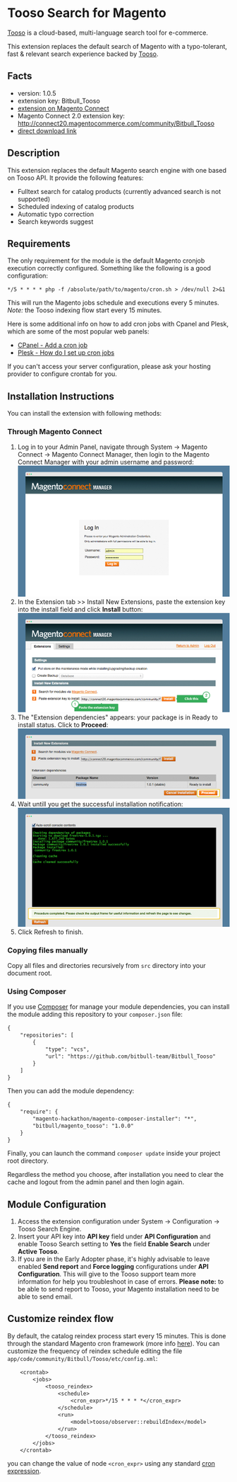 # Tooso Search for Magento

[Tooso](http://tooso.ai) is a cloud-based, multi-language search tool for e-commerce.

This extension replaces the default search of Magento with a typo-tolerant, fast & relevant search experience backed by [Tooso](http://tooso.ai/Default.aspx).

## Facts

- version: 1.0.5
- extension key: Bitbull_Tooso
- [extension on Magento Connect](https://www.magentocommerce.com/magento-connect/tooso-search-integration.html)
- Magento Connect 2.0 extension key: http://connect20.magentocommerce.com/community/Bitbull_Tooso
- [direct download link](https://connect20.magentocommerce.com/community/Bitbull_Tooso/1.0.5/Bitbull_Tooso-1.0.5.tgz)

## Description

This extension replaces the default Magento search engine with one based on Tooso API.
It provide the following features:

* Fulltext search for catalog products (currently advanced search is not supported)
* Scheduled indexing of catalog products
* Automatic typo correction
* Search keywords suggest

## Requirements

The only requirement for the module is the default Magento cronjob execution correctly configured.
Something like the following is a good configuration:

```
*/5 * * * * php -f /absolute/path/to/magento/cron.sh > /dev/null 2>&1
```

This will run the Magento jobs schedule and executions every 5 minutes. *Note:* the Tooso indexing flow start every 15 minutes.

Here is some additional info on how to add cron jobs with Cpanel and Plesk, which are some of the most popular web panels:

* [CPanel - Add a cron job](https://documentation.cpanel.net/display/ALD/Cron+Jobs#CronJobs-Addacronjob)
* [Plesk - How do I set up cron jobs](https://www.interspire.com/support/kb/questions/382/How+do+I+set+up+CRON+on+my+server+using+Plesk%3F)

If you can't access your server configuration, please ask your hosting provider to configure crontab for you.

## Installation Instructions

You can install the extension with following methods:

### Through Magento Connect

1. Log in to your Admin Panel, navigate through System -> Magento Connect -> Magento Connect Manager, then login to the Magento Connect Manager with your admin username and password:
![Login](./docs/login.jpg)
2. In the Extension tab >> Install New Extensions, paste the extension key into the install field and click **Install** button:
![Installation](./docs/install.jpg)
3. The "Extension dependencies" appears: your package is in Ready to install status. Click to **Proceed**:
![Proceed](./docs/proceed.jpg)
4. Wait untill you get the successful installation notification:
![Complete notification](./docs/complete-notification.jpg)
5. Click Refresh to finish.

### Copying files manually

Copy all files and directories recursively from `src` directory into your document root.

### Using Composer

If you use [Composer](https://getcomposer.org) for manage your module dependencies, you can install the module adding this repository to your `composer.json` file:

```
{
    "repositories": [
        {
            "type": "vcs",
            "url": "https://github.com/bitbull-team/Bitbull_Tooso"
        }
    ]
}
```

Then you can add the module dependency:

```
{
    "require": {
        "magento-hackathon/magento-composer-installer": "*",
        "bitbull/magento_tooso": "1.0.0"
    }
}
```

Finally, you can launch the command `composer update` inside your project root directory.

Regardless the method you choose, after installation you need to clear the cache and logout from the admin panel and then login again.

## Module Configuration

1. Access the extension configuration under System -> Configuration -> Tooso Search Engine.
2. Insert your API key into __API key__ field under __API Configuration__ and enable Tooso Search setting to __Yes__ the field __Enable Search__ under __Active Tooso__.
3. If you are in the Early Adopter phase, it's highly advisable to leave enabled __Send report__ and __Force logging__ configurations under __API Configuration__. This will give to the Tooso support team more information for help you troubleshoot in case of errors.
**Please note:** to be able to send report to Tooso, your Magento installation need to be able to send email.

## Customize reindex flow

By default, the catalog reindex process start every 15 minutes. This is done through the standard Magento cron framework (more info [here](http://www.webguys.de/magento-1/tuerchen-08-magento-cron-demystified)).
You can customize the frequency of reindex schedule editing the file `app/code/community/Bitbull/Tooso/etc/config.xml`:

```
    <crontab>
        <jobs>
            <tooso_reindex>
                <schedule>
                    <cron_expr>*/15 * * * *</cron_expr>
                </schedule>
                <run>
                    <model>tooso/observer::rebuildIndex</model>
                </run>
            </tooso_reindex>
        </jobs>
    </crontab>
```

you can change the value of node `<cron_expr>` using any standard [cron expression](https://en.wikipedia.org/wiki/Cron#CRON_expression).
